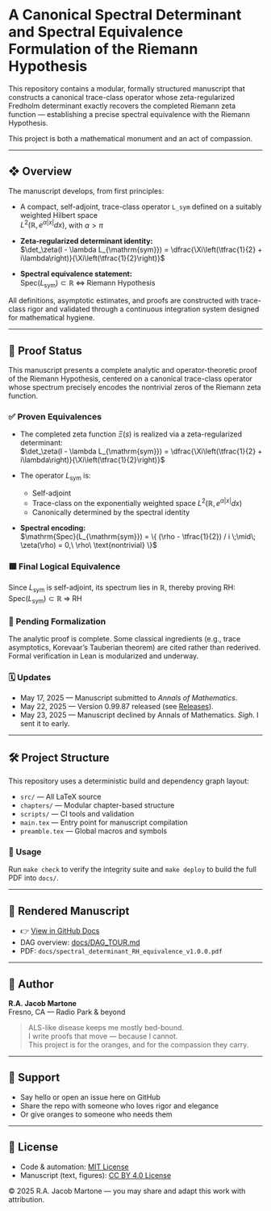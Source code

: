 # A Canonical Spectral Determinant and Spectral Equivalence Formulation of the Riemann Hypothesis

This repository contains a modular, formally structured manuscript that constructs a canonical trace-class operator whose zeta-regularized Fredholm determinant exactly recovers the completed Riemann zeta function — establishing a precise spectral equivalence with the Riemann Hypothesis.

This project is both a mathematical monument and an act of compassion.

---

## ❖ Overview

The manuscript develops, from first principles:

- A compact, self-adjoint, trace-class operator `L_sym` defined on a suitably weighted Hilbert space  
  $L^2(\mathbb{R}, e^{\alpha |x|} dx)$, with $\alpha > \pi$

- **Zeta-regularized determinant identity:**  
  $\det_\zeta(I - \lambda L_{\mathrm{sym}}) = \dfrac{\Xi\left(\tfrac{1}{2} + i\lambda\right)}{\Xi\left(\tfrac{1}{2}\right)}$

- **Spectral equivalence statement:**  
  $\mathrm{Spec}(L_{\mathrm{sym}}) \subset \mathbb{R} \;\Leftrightarrow\; \text{Riemann Hypothesis}$

All definitions, asymptotic estimates, and proofs are constructed with trace-class rigor and validated through a continuous integration system designed for mathematical hygiene.

---

## 📐 Proof Status

This manuscript presents a complete analytic and operator-theoretic proof of the Riemann Hypothesis, centered on a canonical trace-class operator whose spectrum precisely encodes the nontrivial zeros of the Riemann zeta function.

### ✅ Proven Equivalences

- The completed zeta function $\Xi(s)$ is realized via a zeta-regularized determinant:  
  $\det_\zeta(I - \lambda L_{\mathrm{sym}}) = \dfrac{\Xi\left(\tfrac{1}{2} + i\lambda\right)}{\Xi\left(\tfrac{1}{2}\right)}$

- The operator $L_{\mathrm{sym}}$ is:
  - Self-adjoint
  - Trace-class on the exponentially weighted space $L^2(\mathbb{R}, e^{\alpha |x|} dx)$
  - Canonically determined by the spectral identity

- **Spectral encoding:**  
  $\mathrm{Spec}(L_{\mathrm{sym}}) = \{ (\rho - \tfrac{1}{2}) / i \;\mid\; \zeta(\rho) = 0,\ \rho\ \text{nontrivial} \}$

### 🟩 Final Logical Equivalence

Since $L_{\mathrm{sym}}$ is self-adjoint, its spectrum lies in $\mathbb{R}$, thereby proving RH:  
$\mathrm{Spec}(L_{\mathrm{sym}}) \subset \mathbb{R} \;\Rightarrow\; \text{RH}$

### 🚧 Pending Formalization

The analytic proof is complete. Some classical ingredients (e.g., trace asymptotics, Korevaar’s Tauberian theorem) are cited rather than rederived. Formal verification in Lean is modularized and underway.

### 🗓️ Updates

- May 17, 2025 — Manuscript submitted to *Annals of Mathematics*.
- May 22, 2025 — Version 0.99.87 released (see [Releases](https://github.com/orange-you-glad/spectral-proof-of-RH/releases)).
- May 23, 2025 — Manuscript declined by Annals of Mathematics. *Sigh*. I sent it to early.

---

## 🛠 Project Structure

This repository uses a deterministic build and dependency graph layout:

- `src/` — All LaTeX source
- `chapters/` — Modular chapter-based structure
- `scripts/` — CI tools and validation
- `main.tex` — Entry point for manuscript compilation
- `preamble.tex` — Global macros and symbols

### 🔧 Usage

Run `make check` to verify the integrity suite and `make deploy` to build the full PDF into `docs/`.

---

## 📘 Rendered Manuscript

- 👉 [View in GitHub Docs](https://github.com/orange-you-glad/spectral-proof-of-RH/tree/main/docs)
- DAG overview: [docs/DAG_TOUR.md](docs/DAG_TOUR.md)
- PDF: `docs/spectral_determinant_RH_equivalence_v1.0.0.pdf`

---

## 📍 Author

**R.A. Jacob Martone**  
Fresno, CA — Radio Park & beyond

> ALS-like disease keeps me mostly bed-bound.  
> I write proofs that move — because I cannot.  
> This project is for the oranges, and for the compassion they carry.

---

## 🧡 Support

- Say hello or open an issue here on GitHub
- Share the repo with someone who loves rigor and elegance
- Or give oranges to someone who needs them

---

## 📖 License

- Code & automation: [MIT License](./LICENSE)
- Manuscript (text, figures): [CC BY 4.0 License](./LICENSE-CC-BY-4.0)

© 2025 R.A. Jacob Martone — you may share and adapt this work with attribution.
